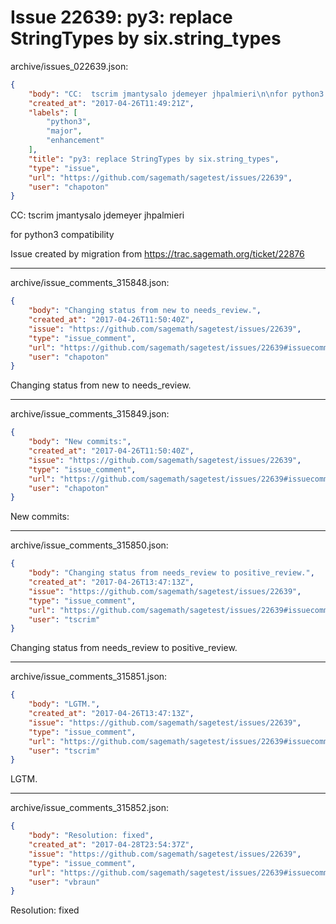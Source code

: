 # Issue 22639: py3: replace StringTypes by six.string_types

archive/issues_022639.json:
```json
{
    "body": "CC:  tscrim jmantysalo jdemeyer jhpalmieri\n\nfor python3 compatibility\n\nIssue created by migration from https://trac.sagemath.org/ticket/22876\n\n",
    "created_at": "2017-04-26T11:49:21Z",
    "labels": [
        "python3",
        "major",
        "enhancement"
    ],
    "title": "py3: replace StringTypes by six.string_types",
    "type": "issue",
    "url": "https://github.com/sagemath/sagetest/issues/22639",
    "user": "chapoton"
}
```
CC:  tscrim jmantysalo jdemeyer jhpalmieri

for python3 compatibility

Issue created by migration from https://trac.sagemath.org/ticket/22876





---

archive/issue_comments_315848.json:
```json
{
    "body": "Changing status from new to needs_review.",
    "created_at": "2017-04-26T11:50:40Z",
    "issue": "https://github.com/sagemath/sagetest/issues/22639",
    "type": "issue_comment",
    "url": "https://github.com/sagemath/sagetest/issues/22639#issuecomment-315848",
    "user": "chapoton"
}
```

Changing status from new to needs_review.



---

archive/issue_comments_315849.json:
```json
{
    "body": "New commits:",
    "created_at": "2017-04-26T11:50:40Z",
    "issue": "https://github.com/sagemath/sagetest/issues/22639",
    "type": "issue_comment",
    "url": "https://github.com/sagemath/sagetest/issues/22639#issuecomment-315849",
    "user": "chapoton"
}
```

New commits:



---

archive/issue_comments_315850.json:
```json
{
    "body": "Changing status from needs_review to positive_review.",
    "created_at": "2017-04-26T13:47:13Z",
    "issue": "https://github.com/sagemath/sagetest/issues/22639",
    "type": "issue_comment",
    "url": "https://github.com/sagemath/sagetest/issues/22639#issuecomment-315850",
    "user": "tscrim"
}
```

Changing status from needs_review to positive_review.



---

archive/issue_comments_315851.json:
```json
{
    "body": "LGTM.",
    "created_at": "2017-04-26T13:47:13Z",
    "issue": "https://github.com/sagemath/sagetest/issues/22639",
    "type": "issue_comment",
    "url": "https://github.com/sagemath/sagetest/issues/22639#issuecomment-315851",
    "user": "tscrim"
}
```

LGTM.



---

archive/issue_comments_315852.json:
```json
{
    "body": "Resolution: fixed",
    "created_at": "2017-04-28T23:54:37Z",
    "issue": "https://github.com/sagemath/sagetest/issues/22639",
    "type": "issue_comment",
    "url": "https://github.com/sagemath/sagetest/issues/22639#issuecomment-315852",
    "user": "vbraun"
}
```

Resolution: fixed
